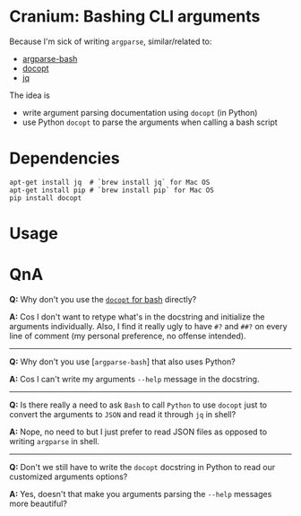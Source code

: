 # Cranium: Bashing CLI arguments

Because I'm sick of writing `argparse`, similar/related to:

 - [argparse-bash](https://github.com/nhoffman/argparse-bash)
 - [docopt](http://docopt.org)
 - [jq](https://stedolan.github.io/jq)

The idea is

 - write argument parsing documentation using `docopt` (in Python)
 - use Python `docopt` to parse the arguments when calling a bash script


Dependencies
====

```
apt-get install jq  # `brew install jq` for Mac OS
apt-get install pip # `brew install pip` for Mac OS
pip install docopt
```

Usage
====



QnA
====

**Q:** Why don't you use the [`docopt` for bash](https://github.com/docopt/docopts) directly?

**A:** Cos I don't want to retype what's in the docstring and initialize the arguments individually. Also, I find it really ugly to have `#?` and `##?` on every line of comment (my personal preference, no offense intended).

----

**Q:** Why don't you use [`argparse-bash`] that also uses Python?

**A:** Cos I can't write my arguments `--help` message in the docstring.

----

**Q:** Is there really a need to ask `Bash` to call `Python` to use `docopt` just to convert the arguments to `JSON` and read it through `jq` in shell?

**A:** Nope, no need to but I just prefer to read JSON files as opposed to writing `argparse` in shell.


----

**Q:** Don't we still have to write the `docopt` docstring in Python to read our customized arguments options?

**A:** Yes, doesn't that make you arguments parsing the `--help` messages more beautiful?
